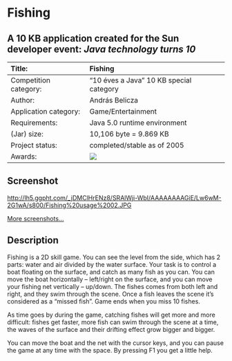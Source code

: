 # Fishing #

## A 10 KB application created for the Sun developer event: _Java technology turns 10_ ##


|Title:|Fishing|
|:-----|:------|
|Competition category:|“10 éves a Java” 10 KB special category|
|Author:|András Belicza|
|Application category:|Game/Entertainment|
|Requirements:|Java 5.0 runtime environment|
|(Jar) size:|10,106 byte = 9.869 KB|
|Project status:|completed/stable as of 2005|
|Awards:|[![](http://mac.softpedia.com/base_img/softpedia_free_award_f.gif)](http://mac.softpedia.com/progClean/Fishing-Clean-65187.html)|

## Screenshot ##
http://lh5.ggpht.com/_jDMClHrENz8/SRAlWji-WbI/AAAAAAAAGiE/Lw6wM-2G1wA/s800/Fishing%20usage%2002.JPG

[More screenshots...](Screenshots.md)

## Description ##
Fishing is a 2D skill game. You can see the level from the side, which has 2 parts: water and air divided by the water surface. Your task is to control a boat floating on the surface, and catch as many fish as you can. You can move the boat horizontally – left/right on the surface, and you can move your fishing net vertically – up/down. The fishes comes from both left and right, and they swim through the scene. Once a fish leaves the scene it’s considered as a “missed fish”. Game ends when you miss 10 fishes.

As time goes by during the game, catching fishes will get more and more difficult: fishes get faster, more fish can swim through the scene at a time, the waves of the surface and their drifting effect grow bigger and bigger.

You can move the boat and the net with the cursor keys, and you can pause the game at any time with the space. By pressing F1 you get a little help.